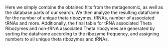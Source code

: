Here we simply combine the obtained hits from the metagenomic, as well as the database parts of our search. 
We then analyze the resulting dataframe for the number of unique theta ribozymes, tRNAs, number of associated tRNAs and more. Additionally, the final table for tRNA associated Theta Ribozymes and non-tRNA associated Theta ribozymes are generated by sorting the dataframe according to the ribozyme frequency, and assigning numbers to all unique theta ribozymes and tRNAs.
